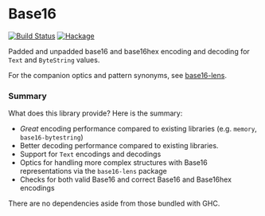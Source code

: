 # Base16

[![Build Status](https://travis-ci.com/emilypi/base16.svg?branch=master)](https://travis-ci.com/emilypi/base16)
[![Hackage](https://img.shields.io/hackage/v/base16.svg)](https://hackage.haskell.org/package/base16)

Padded and unpadded base16 and base16hex encoding and decoding for `Text` and `ByteString` values.

For the companion optics and pattern synonyms, see [base16-lens](https://hackage.haskell.org/package/base16-lens).


### Summary

What does this library provide? Here is the summary:

- *Great* encoding performance compared to existing libraries (e.g. `memory`, `base16-bytestring`)
- Better decoding performance compared to existing libraries.
- Support for `Text` encodings and decodings
- Optics for handling more complex structures with Base16 representations via the `base16-lens` package
- Checks for both valid Base16 and correct Base16 and Base16hex encodings

There are no dependencies aside from those bundled with GHC.
